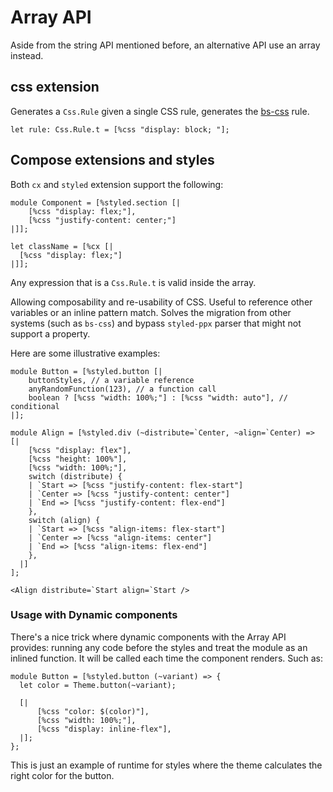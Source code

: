 # Array API

Aside from the string API mentioned before, an alternative API use an array instead.

## css extension

Generates a `Css.Rule` given a single CSS rule, generates the [bs-css](https://github.com/giraud/bs-css) rule.

```reason
let rule: Css.Rule.t = [%css "display: block; "];
```

## Compose extensions and styles

Both `cx` and `styled` extension support the following:

```reason
module Component = [%styled.section [|
    [%css "display: flex;"],
    [%css "justify-content: center;"]
|]];

let className = [%cx [|
  [%css "display: flex;"]
|]];
```

Any expression that is a `Css.Rule.t` is valid inside the array.

Allowing composability and re-usability of CSS. Useful to reference other variables or an inline pattern match. Solves the migration from other systems (such as `bs-css`) and bypass `styled-ppx` parser that might not support a property.

Here are some illustrative examples:

```reason
module Button = [%styled.button [|
    buttonStyles, // a variable reference
    anyRandomFunction(123), // a function call
    boolean ? [%css "width: 100%;"] : [%css "width: auto"], // conditional
|];
```

```reason
module Align = [%styled.div (~distribute=`Center, ~align=`Center) => [|
    [%css "display: flex"],
    [%css "height: 100%"],
    [%css "width: 100%;"],
    switch (distribute) {
    | `Start => [%css "justify-content: flex-start"]
    | `Center => [%css "justify-content: center"]
    | `End => [%css "justify-content: flex-end"]
    },
    switch (align) {
    | `Start => [%css "align-items: flex-start"]
    | `Center => [%css "align-items: center"]
    | `End => [%css "align-items: flex-end"]
    },
  |]
];

<Align distribute=`Start align=`Start />
```

### Usage with Dynamic components

There's a nice trick where dynamic components with the Array API provides: running any code before the styles and treat the module as an inlined function. It will be called each time the component renders. Such as:

```reason
module Button = [%styled.button (~variant) => {
  let color = Theme.button(~variant);

  [|
      [%css "color: $(color)"],
      [%css "width: 100%;"],
      [%css "display: inline-flex"],
  |];
};
```

This is just an example of runtime for styles where the theme calculates the right color for the button.
